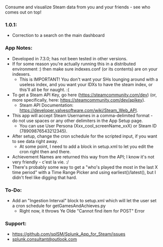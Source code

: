 Consume and visualize Steam data from you and your friends - see who comes out on top!

### 1.0.1:
- Correction to a search on the main dashboard

### App Notes:

 - Developed in 7.3.0; has not been tested in other versions.
 - If for some reason you're actually running this in a distributed environment :) then make sure indexes.conf (or its contents) are on your indexers.
   - This is IMPORTANT! You don't want your SHs lounging around with a useless index, and you want your IDXs to have the steam index, or this'll all be for naught. :(
 - To get a Steam API Key, go here (https://steamcommunity.com/dev) (or, more specifically, here: https://steamcommunity.com/dev/apikey).
   - Steam API Documentation: https://developer.valvesoftware.com/wiki/Steam_Web_API.
 - This app will accept Steam Usernames in a comma-delimited format - do not use spaces or any other delimiters in the App Setup page.
   - You can use User Persona (Xxx_cool_screenName_xxX) or Steam ID (78909876543212345).
 - After setup, change the cron schedule for the scripted input, if you want to see data right away.
   - At some point, I need to add a block in setup.xml to let you edit the cron right then and there.
 - Achievement Names are returned this way from the API; I know it's not very friendly - c'est la vie. :/
 - There's probably some way to get a "who's played the most in the last X time period" with a Time Range Picker and using earliest()/latest(), but I didn't feel like digging that hard.

### To-Do:

 - Add an "Ingestion Interval" block to setup.xml which will let the user set a cron schedule for getGamesAndAchieves.py
   - Right now, it throws Ye Olde "Cannot find item for POST" Error

### Support:

 - https://github.com/splSM/Splunk_App_for_Steam/issues
 - splunk.consultant@outlook.com
